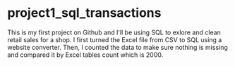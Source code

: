 # project1_sql_transactions
This is my first project on Github and I'll be using SQL to exlore and clean retail sales for a shop.
I first turned the Excel file from CSV to SQL using a website converter. Then, I counted the data to make sure nothing is missing and compared it by Excel tables count which is 2000.
